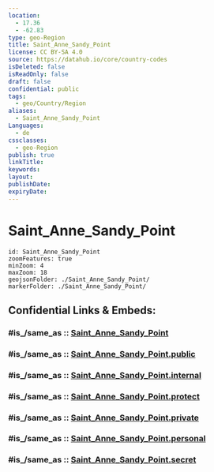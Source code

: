 ```yaml
---
location:
  - 17.36
  - -62.83
type: geo-Region
title: Saint_Anne_Sandy_Point
license: CC BY-SA 4.0
source: https://datahub.io/core/country-codes
isDeleted: false
isReadOnly: false
draft: false
confidential: public
tags:
  - geo/Country/Region
aliases:
  - Saint_Anne_Sandy_Point
Languages:
  - de
cssclasses:
  - geo-Region
publish: true
linkTitle:
keywords:
layout:
publishDate:
expiryDate:
---
```


# Saint_Anne_Sandy_Point

```leaflet
id: Saint_Anne_Sandy_Point
zoomFeatures: true 
minZoom: 4 
maxZoom: 18
geojsonFolder: ./Saint_Anne_Sandy_Point/
markerFolder: ./Saint_Anne_Sandy_Point/
```


## Confidential Links & Embeds: 

### #is_/same_as :: [Saint_Anne_Sandy_Point](/_Standards/Earth/Continent/America~Caribbean/Saint_Kitts_and_Nevis~Islands/parishes~Saint_Kitts_and_Nevis/Saint_Anne_Sandy_Point.md) 

### #is_/same_as :: [Saint_Anne_Sandy_Point.public](/_public/Earth/Continent/America~Caribbean/Saint_Kitts_and_Nevis~Islands/parishes~Saint_Kitts_and_Nevis/Saint_Anne_Sandy_Point.public.md) 

### #is_/same_as :: [Saint_Anne_Sandy_Point.internal](/_internal/Earth/Continent/America~Caribbean/Saint_Kitts_and_Nevis~Islands/parishes~Saint_Kitts_and_Nevis/Saint_Anne_Sandy_Point.internal.md) 

### #is_/same_as :: [Saint_Anne_Sandy_Point.protect](/_protect/Earth/Continent/America~Caribbean/Saint_Kitts_and_Nevis~Islands/parishes~Saint_Kitts_and_Nevis/Saint_Anne_Sandy_Point.protect.md) 

### #is_/same_as :: [Saint_Anne_Sandy_Point.private](/_private/Earth/Continent/America~Caribbean/Saint_Kitts_and_Nevis~Islands/parishes~Saint_Kitts_and_Nevis/Saint_Anne_Sandy_Point.private.md) 

### #is_/same_as :: [Saint_Anne_Sandy_Point.personal](/_personal/Earth/Continent/America~Caribbean/Saint_Kitts_and_Nevis~Islands/parishes~Saint_Kitts_and_Nevis/Saint_Anne_Sandy_Point.personal.md) 

### #is_/same_as :: [Saint_Anne_Sandy_Point.secret](/_secret/Earth/Continent/America~Caribbean/Saint_Kitts_and_Nevis~Islands/parishes~Saint_Kitts_and_Nevis/Saint_Anne_Sandy_Point.secret.md)

